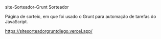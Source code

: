 site-Sorteador-Grunt
Sorteador

Página de sorteio, em que foi usado o Grunt para automação de tarefas do JavaScript.

https://sitesorteadorgruntdiego.vercel.app/

